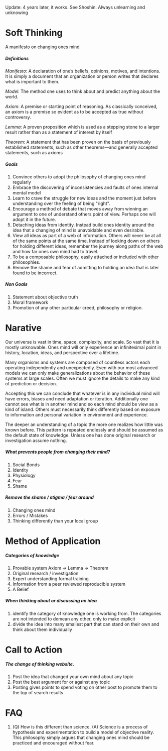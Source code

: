 Update: 4 years later, it works. See Shoshin. Always unlearning and unknowing


# Soft Thinking
A manifesto on changing ones mind

##### Definitions
_Manifesto_: A declaration of one’s beliefs, opinions, motives, and intentions. It is simply a document that an organization or person writes that declares what is important to them.

_Model_: The method one uses to think about and predict anything about the world.

_Axiom_: A premise or starting point of reasoning. As classically conceived, an axiom is a premise so evident as to be accepted as true without controversy.

_Lemma_: A proven proposition which is used as a stepping stone to a larger result rather than as a statement of interest by itself

_Theorem_: A statement that has been proven on the basis of previously established statements, such as other theorems—and generally accepted statements, such as axioms

##### Goals
1. Convince others to adopt the philosophy of changing ones mind regularly
2. Embrace the discovering of inconsistencies and faults of ones internal mental model
3. Learn to crave the struggle for new ideas and the moment just before understanding over the feeling of being "right".
4. Encourage a method of debate that moves away from winning an argument to one of understand others point of view. Perhaps one will adopt it in the future.
5. Detaching ideas from identity. Instead build ones identity around the idea that a changing of mind is unavoidable and even desirable.
6. View all ideas as part of a web of information. Others will never be at all of the same points at the same time. Instead of looking down on others for holding different ideas, remember the journey along paths of the web and how far ones own mind had to travel.
7. To be a composable philosophy, easily attached or included with other philosophies.
8. Remove the shame and fear of admitting to holding an idea that is later found to be incorrect.

##### Non Goals
1. Statement about objective truth
2. Moral framework
3. Promotion of any other particular creed, philosophy or religion.

# Narative

Our universe is vast in time, space, complexity, and scale. So vast that it is mostly unknowable. Ones mind will only experience an infinitesimal point in history, location, ideas, and perspective over a lifetime.

Many organisms and systems are composed of countless actors each operating independently and unexpectedly. Even with our most advanced models we can only make generalizations about the behavior of these systems at large scales. Often we must ignore the details to make any kind of prediction or decision.

Accepting this we can conclude that whatever is in any individual mind will have errors, biases and need adaptation or iteration. Additionally one cannot see what is in another mind and so each mind should be view as a kind of island. Others must necessarily think differently based on exposure to information and personal variation in environment and experience.

The deeper an understanding of a topic the more one realizes how little was known before. This pattern is repeated endlessly and should be assumed as the default state of knowledge. Unless one has done original research or investigation assume nothing.

##### What prevents people from changing their mind?
1. Social Bonds
2. Identity
3. Physiology
4. Fear
5. Shame

##### Remove the shame / stigma / fear around
1. Changing ones mind
2. Errors / Mistakes
3. Thinking differently than your local group


# Method of Application
##### Categories of knowledge
1. Provable system Axiom -> Lemma -> Theorem
2. Original research / investigation
3. Expert understanding formal training
4. Information from a peer reviewed reproducible system
5. A Belief

##### When thinking about or discussing an idea
1. identify the category of knowledge one is working from. The categories are not intended to demean any other, only to make explicit
2. divide the idea into many smallest part that can stand on their own and think about them individually

# Call to Action
##### The change of thinking website.
1. Post the idea that changed your own mind about any topic
2. Post the best argument for or against any topic
3. Posting gives points to spend voting on other post to promote them to the top of search results

# FAQ
1. (Q) How is this different than science. (A) Science is a process of hypothesis and experimentation to build a model of objective reality. This philosophy simply argues that changing ones mind should be practiced and encouraged without fear.
